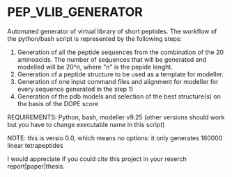 # PEP_VLIB_GENERATOR
Automated generator of virtual library of short peptides.
The workflow of the python/bash script is represented by the following steps:
1) Generation of all the peptide sequences from the combination of the 20 aminoacids. The number of sequences that will be generated and modelled will be 20^n, where "n" is the pepide lenght.
2) Generation of a peptide structure to be used as a template for modeller.
3) Generation of one input command files and alignment for modeller for every sequence generated in the step 1)
4) Generation of the pdb models and selection of the best structure(s) on the basis of the DOPE score

REQUIREMENTS: Python, bash, modeller v9.25 (other versions should work but you have to change executable name in this script)


NOTE: this is versio 0.0, which means no options: it only generates 160000 linear tetrapeptides

I would appreciate if you could cite this project in your reserch report|paper|thesis.

